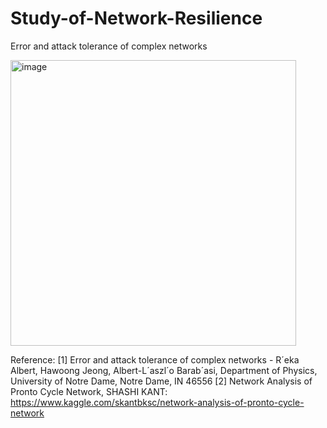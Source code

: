 # Study-of-Network-Resilience
Error and attack tolerance of complex networks

<img width="457" alt="image" src="https://user-images.githubusercontent.com/88580416/156710607-2e5af9d2-7561-4cf1-915d-1add02823bec.png">


Reference:
[1] Error and attack tolerance of complex networks - R´eka Albert, Hawoong Jeong, Albert-L´aszl´o Barab´asi, Department of Physics, University of Notre Dame, Notre Dame, IN 46556
[2] Network Analysis of Pronto Cycle Network, SHASHI KANT: https://www.kaggle.com/skantbksc/network-analysis-of-pronto-cycle-network
